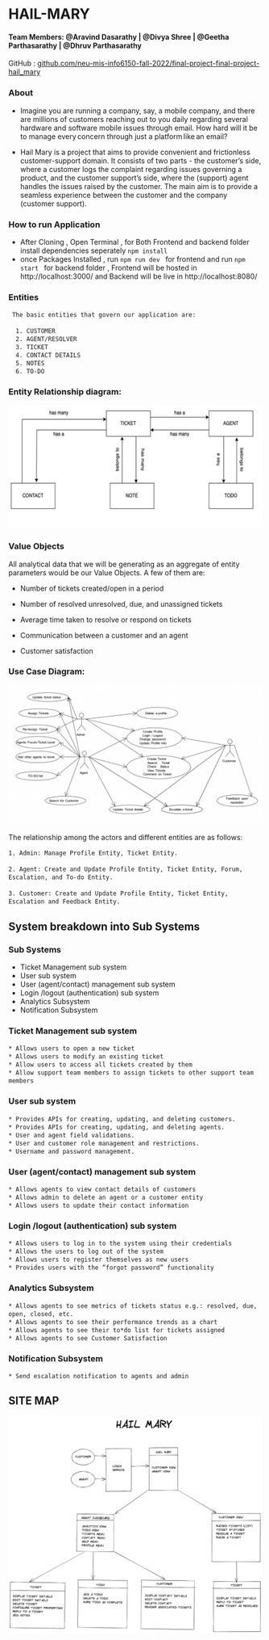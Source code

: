 # HAIL-MARY

#### Team Members: @Aravind Dasarathy | @Divya Shree | @Geetha Parthasarathy | @Dhruv Parthasarathy 

 

GitHub : [github.com/neu-mis-info6150-fall-2022/final-project-final-project-hail_mary ]( https://github.com/neu-mis-info6150-fall-2022/final-project-final-project-hail_mary)


### About

  * Imagine you are running a company, say, a mobile company, and there are millions of customers reaching out to you daily regarding several hardware and    software mobile issues through email. How hard will it be to manage every concern through just a platform like an email?  

  * Hail Mary is a project that aims to provide convenient and frictionless customer-support domain. It consists of two parts - the customer’s side, where     a customer logs the complaint regarding issues governing a product, and the customer support’s side, where the (support) agent handles the issues           raised by the customer. The main aim is to provide a seamless experience between the customer and the company (customer support).  
  
### How to run Application 

* After Cloning , Open Terminal , for Both Frontend and backend folder install dependencies seperately  <code>npm install </code>  
* once Packages Installed , run  <code>npm run dev </code>  for frontend and  run  <code>npm start </code> for backend folder ,
    Frontend will be hosted in  http://localhost:3000/ and Backend will be live in  http://localhost:8080/
 
### Entities

     The basic entities that govern our application are:  

      1. CUSTOMER 
      2. AGENT/RESOLVER 
      3. TICKET 
      4. CONTACT DETAILS 
      5. NOTES 
      6. TO-DO 
      

### Entity Relationship diagram: 

![ERDiagram](/images/ER-Diagram.png "ERDiagram") 


### Value Objects 

  All analytical data that we will be generating as an aggregate of entity parameters would be our Value Objects. A few of them are:  

   * Number of tickets created/open in a period  

   * Number of resolved unresolved, due, and unassigned tickets  

   * Average time taken to resolve or respond on tickets  

   * Communication between a customer and an agent 

   * Customer satisfaction 


### Use Case Diagram:

![UseCaseDiagram](/images/Use-CaseDiagram.png "UseCaseDiagram") 


The relationship among the actors and different entities are as follows:  

    1. Admin: Manage Profile Entity, Ticket Entity. 

    2. Agent: Create and Update Profile Entity, Ticket Entity, Forum, Escalation, and To-do Entity. 

    3. Customer: Create and Update Profile Entity, Ticket Entity, Escalation and Feedback Entity. 








## System breakdown into Sub Systems

### Sub Systems  

  *	Ticket Management sub system 
  *	User sub system
  *	User (agent/contact) management sub system 
  *	Login /logout (authentication) sub system 
  *	Analytics Subsystem 
  *	Notification Subsystem 

### Ticket Management sub system 
    * Allows users to open a new ticket  
    * Allows users to modify an existing ticket 
    * Allow users to access all tickets created by them 
    * Allow support team members to assign tickets to other support team members 

### User sub system
    * Provides APIs for creating, updating, and deleting customers. 
    * Provides APIs for creating, updating, and deleting agents. 
    * User and agent field validations. 
    * User and customer role management and restrictions. 
    * Username and password management. 

### User (agent/contact) management sub system 
    * Allows agents to view contact details of customers
    * Allows admin to delete an agent or a customer entity
    * Allows users to update their contact information


### Login /logout (authentication) sub system
    * Allows users to log in to the system using their credentials 
    * Allows the users to log out of the system 
    * Allows users to register themselves as new users 
    * Provides users with the “forgot password” functionality 

### Analytics Subsystem 
    * Allows agents to see metrics of tickets status e.g.: resolved, due, open, closed, etc. 
    * Allows agents to see their performance trends as a chart 
    * Allows agents to see their to*do list for tickets assigned 
    * Allows agents to see Customer Satisfaction 

### Notification Subsystem 
    * Send escalation notification to agents and admin 


## SITE MAP


![SiteMap](/images/SiteMap.png "SiteMap") 

